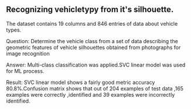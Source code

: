## Recognizing vehicletypy from it's silhouette.
The dataset contains 19 columns and 846 entries of data about vehicle types.<p>
Question: Determine the vehicle class from a set of data describing the geometric features of vehicle silhouettes obtained from photographs for image recognition<p>
Answer: Multi-class classification was applied.SVC linear model was used for ML process.<p>
Result: SVC linear model shows a fairly good metric accuracy 80.8%.Confusion matrix shows that out of 204 examples of test data ,165 examples were correctly ,identified 
and 39 examples were incorrectly identified.<p>
  
  
